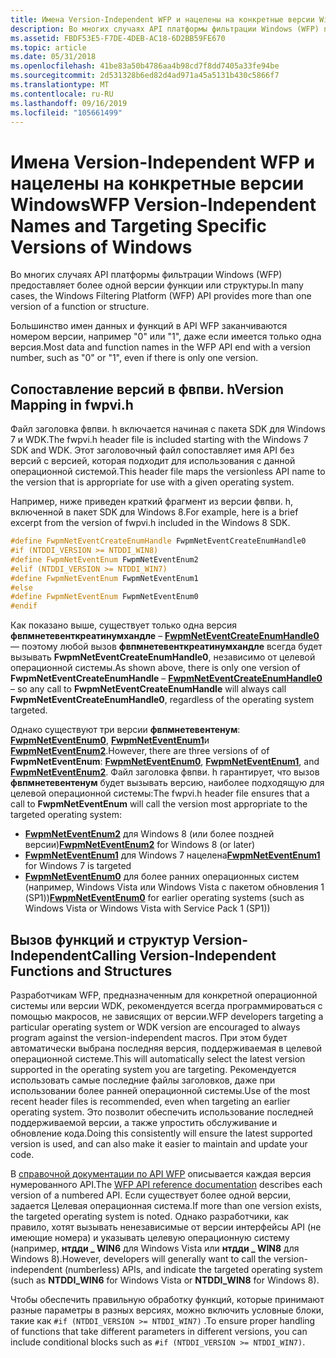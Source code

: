 ```yaml
---
title: Имена Version-Independent WFP и нацелены на конкретные версии Windows
description: Во многих случаях API платформы фильтрации Windows (WFP) предоставляет более одной версии функции или структуры.
ms.assetid: FBDF53E5-F7DE-4DEB-AC18-6D2BB59FE670
ms.topic: article
ms.date: 05/31/2018
ms.openlocfilehash: 41be83a50b4786aa4b98cd7f8dd7405a33fe94be
ms.sourcegitcommit: 2d531328b6ed82d4ad971a45a5131b430c5866f7
ms.translationtype: MT
ms.contentlocale: ru-RU
ms.lasthandoff: 09/16/2019
ms.locfileid: "105661499"
---
```

# <a name="wfp-version-independent-names-and-targeting-specific-versions-of-windows"></a><span data-ttu-id="7a8fd-103">Имена Version-Independent WFP и нацелены на конкретные версии Windows</span><span class="sxs-lookup"><span data-stu-id="7a8fd-103">WFP Version-Independent Names and Targeting Specific Versions of Windows</span></span>

<span data-ttu-id="7a8fd-104">Во многих случаях API платформы фильтрации Windows (WFP) предоставляет более одной версии функции или структуры.</span><span class="sxs-lookup"><span data-stu-id="7a8fd-104">In many cases, the Windows Filtering Platform (WFP) API provides more than one version of a function or structure.</span></span>

<span data-ttu-id="7a8fd-105">Большинство имен данных и функций в API WFP заканчиваются номером версии, например "0" или "1", даже если имеется только одна версия.</span><span class="sxs-lookup"><span data-stu-id="7a8fd-105">Most data and function names in the WFP API end with a version number, such as "0" or "1", even if there is only one version.</span></span>

## <a name="version-mapping-in-fwpvih"></a><span data-ttu-id="7a8fd-106">Сопоставление версий в фвпви. h</span><span class="sxs-lookup"><span data-stu-id="7a8fd-106">Version Mapping in fwpvi.h</span></span>

<span data-ttu-id="7a8fd-107">Файл заголовка фвпви. h включается начиная с пакета SDK для Windows 7 и WDK.</span><span class="sxs-lookup"><span data-stu-id="7a8fd-107">The fwpvi.h header file is included starting with the Windows 7 SDK and WDK.</span></span> <span data-ttu-id="7a8fd-108">Этот заголовочный файл сопоставляет имя API без версий с версией, которая подходит для использования с данной операционной системой.</span><span class="sxs-lookup"><span data-stu-id="7a8fd-108">This header file maps the versionless API name to the version that is appropriate for use with a given operating system.</span></span>

<span data-ttu-id="7a8fd-109">Например, ниже приведен краткий фрагмент из версии фвпви. h, включенной в пакет SDK для Windows 8.</span><span class="sxs-lookup"><span data-stu-id="7a8fd-109">For example, here is a brief excerpt from the version of fwpvi.h included in the Windows 8 SDK.</span></span>


```C++
#define FwpmNetEventCreateEnumHandle FwpmNetEventCreateEnumHandle0
#if (NTDDI_VERSION >= NTDDI_WIN8)
#define FwpmNetEventEnum FwpmNetEventEnum2
#elif (NTDDI_VERSION >= NTDDI_WIN7)
#define FwpmNetEventEnum FwpmNetEventEnum1
#else
#define FwpmNetEventEnum FwpmNetEventEnum0
#endif
```



<span data-ttu-id="7a8fd-110">Как показано выше, существует только одна версия **фвпмнетевенткреатинумхандле** – [**FwpmNetEventCreateEnumHandle0**](/windows/desktop/api/Fwpmu/nf-fwpmu-fwpmneteventcreateenumhandle0) — поэтому любой вызов **фвпмнетевенткреатинумхандле** всегда будет вызывать **FwpmNetEventCreateEnumHandle0**, независимо от целевой операционной системы.</span><span class="sxs-lookup"><span data-stu-id="7a8fd-110">As shown above, there is only one version of **FwpmNetEventCreateEnumHandle** – [**FwpmNetEventCreateEnumHandle0**](/windows/desktop/api/Fwpmu/nf-fwpmu-fwpmneteventcreateenumhandle0) – so any call to **FwpmNetEventCreateEnumHandle** will always call **FwpmNetEventCreateEnumHandle0**, regardless of the operating system targeted.</span></span>

<span data-ttu-id="7a8fd-111">Однако существуют три версии **фвпмнетевентенум**: [**FwpmNetEventEnum0**](/windows/desktop/api/Fwpmu/nf-fwpmu-fwpmneteventenum0), [**FwpmNetEventEnum1**](/windows/desktop/api/Fwpmu/nf-fwpmu-fwpmneteventenum1)и [**FwpmNetEventEnum2**](/windows/desktop/api/Fwpmu/nf-fwpmu-fwpmneteventenum2).</span><span class="sxs-lookup"><span data-stu-id="7a8fd-111">However, there are three versions of of **FwpmNetEventEnum**: [**FwpmNetEventEnum0**](/windows/desktop/api/Fwpmu/nf-fwpmu-fwpmneteventenum0), [**FwpmNetEventEnum1**](/windows/desktop/api/Fwpmu/nf-fwpmu-fwpmneteventenum1), and [**FwpmNetEventEnum2**](/windows/desktop/api/Fwpmu/nf-fwpmu-fwpmneteventenum2).</span></span> <span data-ttu-id="7a8fd-112">Файл заголовка фвпви. h гарантирует, что вызов **фвпмнетевентенум** будет вызывать версию, наиболее подходящую для целевой операционной системы:</span><span class="sxs-lookup"><span data-stu-id="7a8fd-112">The fwpvi.h header file ensures that a call to **FwpmNetEventEnum** will call the version most appropriate to the targeted operating system:</span></span>

-   <span data-ttu-id="7a8fd-113">[**FwpmNetEventEnum2**](/windows/desktop/api/Fwpmu/nf-fwpmu-fwpmneteventenum2) для Windows 8 (или более поздней версии)</span><span class="sxs-lookup"><span data-stu-id="7a8fd-113">[**FwpmNetEventEnum2**](/windows/desktop/api/Fwpmu/nf-fwpmu-fwpmneteventenum2) for Windows 8 (or later)</span></span>
-   <span data-ttu-id="7a8fd-114">[**FwpmNetEventEnum1**](/windows/desktop/api/Fwpmu/nf-fwpmu-fwpmneteventenum1) для Windows 7 нацелена</span><span class="sxs-lookup"><span data-stu-id="7a8fd-114">[**FwpmNetEventEnum1**](/windows/desktop/api/Fwpmu/nf-fwpmu-fwpmneteventenum1) for Windows 7 is targeted</span></span>
-   <span data-ttu-id="7a8fd-115">[**FwpmNetEventEnum0**](/windows/desktop/api/Fwpmu/nf-fwpmu-fwpmneteventenum0) для более ранних операционных систем (например, Windows Vista или Windows Vista с пакетом обновления 1 (SP1))</span><span class="sxs-lookup"><span data-stu-id="7a8fd-115">[**FwpmNetEventEnum0**](/windows/desktop/api/Fwpmu/nf-fwpmu-fwpmneteventenum0) for earlier operating systems (such as Windows Vista or Windows Vista with Service Pack 1 (SP1))</span></span>

## <a name="calling-version-independent-functions-and-structures"></a><span data-ttu-id="7a8fd-116">Вызов функций и структур Version-Independent</span><span class="sxs-lookup"><span data-stu-id="7a8fd-116">Calling Version-Independent Functions and Structures</span></span>

<span data-ttu-id="7a8fd-117">Разработчикам WFP, предназначенным для конкретной операционной системы или версии WDK, рекомендуется всегда программироваться с помощью макросов, не зависящих от версии.</span><span class="sxs-lookup"><span data-stu-id="7a8fd-117">WFP developers targeting a particular operating system or WDK version are encouraged to always program against the version-independent macros.</span></span> <span data-ttu-id="7a8fd-118">При этом будет автоматически выбрана последняя версия, поддерживаемая в целевой операционной системе.</span><span class="sxs-lookup"><span data-stu-id="7a8fd-118">This will automatically select the latest version supported in the operating system you are targeting.</span></span> <span data-ttu-id="7a8fd-119">Рекомендуется использовать самые последние файлы заголовков, даже при использовании более ранней операционной системы.</span><span class="sxs-lookup"><span data-stu-id="7a8fd-119">Use of the most recent header files is recommended, even when targeting an earlier operating system.</span></span> <span data-ttu-id="7a8fd-120">Это позволит обеспечить использование последней поддерживаемой версии, а также упростить обслуживание и обновление кода.</span><span class="sxs-lookup"><span data-stu-id="7a8fd-120">Doing this consistently will ensure the latest supported version is used, and can also make it easier to maintain and update your code.</span></span>

<span data-ttu-id="7a8fd-121">В [справочной документации по API WFP](fwp-reference.md) описывается каждая версия нумерованного API.</span><span class="sxs-lookup"><span data-stu-id="7a8fd-121">The [WFP API reference documentation](fwp-reference.md) describes each version of a numbered API.</span></span> <span data-ttu-id="7a8fd-122">Если существует более одной версии, задается Целевая операционная система.</span><span class="sxs-lookup"><span data-stu-id="7a8fd-122">If more than one version exists, the targeted operating system is noted.</span></span> <span data-ttu-id="7a8fd-123">Однако разработчики, как правило, хотят вызывать ненезависимые от версии интерфейсы API (не имеющие номера) и указывать целевую операционную систему (например, **нтдди \_ WIN6** для Windows Vista или **нтдди \_ WIN8** для Windows 8).</span><span class="sxs-lookup"><span data-stu-id="7a8fd-123">However, developers will generally want to call the version-independent (numberless) APIs, and indicate the targeted operating system (such as **NTDDI\_WIN6** for Windows Vista or **NTDDI\_WIN8** for Windows 8).</span></span>

<span data-ttu-id="7a8fd-124">Чтобы обеспечить правильную обработку функций, которые принимают разные параметры в разных версиях, можно включить условные блоки, такие как `#if (NTDDI_VERSION >= NTDDI_WIN7)` .</span><span class="sxs-lookup"><span data-stu-id="7a8fd-124">To ensure proper handling of functions that take different parameters in different versions, you can include conditional blocks such as `#if (NTDDI_VERSION >= NTDDI_WIN7)`.</span></span>

 

 




